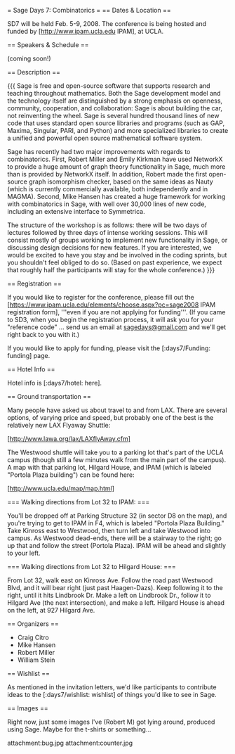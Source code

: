 = Sage Days 7: Combinatorics =
== Dates & Location ==

SD7 will be held Feb. 5-9, 2008. The conference is being hosted and funded by [http://www.ipam.ucla.edu IPAM], at UCLA.

== Speakers & Schedule ==

(coming soon!)

== Description ==

{{{
Sage is free and open-source software that supports research and teaching throughout mathematics. Both the Sage development model and the technology itself are distinguished by a strong emphasis on openness, community, cooperation, and collaboration: Sage is about building the car, not reinventing the wheel. Sage is several hundred thousand lines of new code that uses standard open source libraries and programs (such as GAP, Maxima, Singular, PARI, and Python) and more specialized libraries to create a unified and powerful open source mathematical software system.

Sage has recently had two major improvements with regards to combinatorics. First, Robert Miller and Emily Kirkman have used NetworkX to provide a huge amount of graph theory functionality in Sage, much more than is provided by NetworkX itself. In addition, Robert made the first open-source graph isomorphism checker, based on the same ideas as Nauty (which is currently commercially available, both independently and in MAGMA). Second, Mike Hansen has created a huge framework for working with combinatorics in Sage, with well over 30,000 lines of new code, including an extensive interface to Symmetrica.

The structure of the workshop is as follows: there will be two days of lectures followed by three days of intense working sessions. This will consist mostly of groups working to implement new functionality in Sage, or discussing design decisions for new features. If you are interested, we would be excited to have you stay and be involved in the coding sprints, but you shouldn't feel obliged to do so. (Based on past experience, we expect that roughly half the participants will stay for the whole conference.)
}}}

== Registration ==


If you would like to register for the conference, please fill out the [https://www.ipam.ucla.edu/elements/choose.aspx?pc=sage2008 IPAM registration form], '''even if you are not applying for funding'''. (If you came to SD3, when you begin the registration process, it will ask you for your "reference code" ... send us an email at sagedays@gmail.com and we'll get right back to you with it.)

If you would like to apply for funding, please visit the [:days7/Funding: funding] page.

== Hotel Info ==

Hotel info is [:days7/hotel: here].

== Ground transportation ==

Many people have asked us about travel to and from LAX. There are several options, of varying price and speed, but probably one of the best is the relatively new LAX Flyaway Shuttle:

[http://www.lawa.org/lax/LAXflyAway.cfm]

The Westwood shuttle will take you to a parking lot that's part of the UCLA campus (though still a few minutes walk from the main part of the campus). A map with that parking lot, Hilgard House, and IPAM (which is labeled "Portola Plaza building") can be found here:

[http://www.ucla.edu/map/map.html]

=== Walking directions from Lot 32 to IPAM: ===

You'll be dropped off at Parking Structure 32 (in sector D8 on the map), and you're trying to get to IPAM in F4, which is labeled "Portola Plaza Building." Take Kinross east to Westwood, then turn left and take Westwood into campus. As Westwood dead-ends, there will be a stairway to the right; go up that and follow the street (Portola Plaza). IPAM will be ahead and slightly to your left.

=== Walking directions from Lot 32 to Hilgard House: ===

From Lot 32, walk east on Kinross Ave. Follow the road past Westwood Blvd, and it will bear right (just past Haagen-Dazs). Keep following it to the right, until it hits Lindbrook Dr. Make a left on Lindbrook Dr., follow it to Hilgard Ave (the next intersection), and make a left. Hilgard House is ahead on the left, at 927 Hilgard Ave. 

== Organizers ==

 * Craig Citro 
 * Mike Hansen 
 * Robert Miller 
 * William Stein

== Wishlist ==

As mentioned in the invitation letters, we'd like participants to contribute ideas to the [:days7/wishlist: wishlist] of  things you'd like to see in Sage.

== Images ==

Right now, just some images I've (Robert M) got lying around, produced using Sage. Maybe for the t-shirts or something...

attachment:bug.jpg
attachment:counter.jpg
